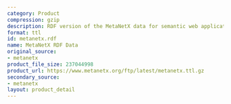 ```yaml
---
category: Product
compression: gzip
description: RDF version of the MetaNetX data for semantic web applications
format: ttl
id: metanetx.rdf
name: MetaNetX RDF Data
original_source:
- metanetx
product_file_size: 237044998
product_url: https://www.metanetx.org/ftp/latest/metanetx.ttl.gz
secondary_source:
- metanetx
layout: product_detail
---
```

